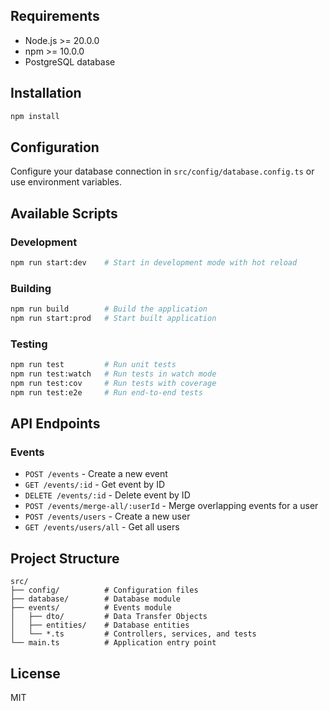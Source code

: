 ## Requirements

- Node.js >= 20.0.0
- npm >= 10.0.0
- PostgreSQL database

## Installation

```bash
npm install
```

## Configuration

Configure your database connection in `src/config/database.config.ts` or use environment variables.

## Available Scripts

### Development
```bash
npm run start:dev    # Start in development mode with hot reload
```

### Building
```bash
npm run build        # Build the application
npm run start:prod   # Start built application
```

### Testing
```bash
npm run test         # Run unit tests
npm run test:watch   # Run tests in watch mode
npm run test:cov     # Run tests with coverage
npm run test:e2e     # Run end-to-end tests
```

## API Endpoints

### Events
- `POST /events` - Create a new event
- `GET /events/:id` - Get event by ID
- `DELETE /events/:id` - Delete event by ID
- `POST /events/merge-all/:userId` - Merge overlapping events for a user
- `POST /events/users` - Create a new user
- `GET /events/users/all` - Get all users

## Project Structure

```
src/
├── config/          # Configuration files
├── database/        # Database module
├── events/          # Events module
│   ├── dto/         # Data Transfer Objects
│   ├── entities/    # Database entities
│   └── *.ts         # Controllers, services, and tests
└── main.ts          # Application entry point
```

## License

MIT
